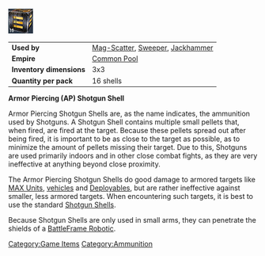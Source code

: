 ![](images/Apshotgunshell.jpg "Apshotgunshell.jpg")

|                          |                                                                                                                    |
| ------------------------ | ------------------------------------------------------------------------------------------------------------------ |
| **Used by**              | [Mag-Scatter](Mag-Scatter.md "wikilink"), [Sweeper](Sweeper.md "wikilink"), [Jackhammer](Jackhammer.md "wikilink") |
| **Empire**               | [Common Pool](Common_Pool.md "wikilink")                                                                           |
| **Inventory dimensions** | 3x3                                                                                                                |
| **Quantity per pack**    | 16 shells                                                                                                          |

**Armor Piercing (AP) Shotgun Shell**

Armor Piercing Shotgun Shells are, as the name indicates, the ammunition
used by Shotguns. A Shotgun Shell contains multiple small pellets that,
when fired, are fired at the target. Because these pellets spread out
after being fired, it is important to be as close to the target as
possible, as to minimize the amount of pellets missing their target. Due
to this, Shotguns are used primarily indoors and in other close combat
fights, as they are very ineffective at anything beyond close proximity.

The Armor Piercing Shotgun Shells do good damage to armored targets like
[MAX Units](MAX.md "wikilink"), [vehicles](vehicle.md "wikilink") and
[Deployables](Adaptive_Construction_Engine.md "wikilink"), but are rather
ineffective against smaller, less armored targets. When encountering
such targets, it is best to use the standard [Shotgun
Shells](Shotgun_Shell.md "wikilink").

Because Shotgun Shells are only used in small arms, they can penetrate
the shields of a [BattleFrame Robotic](BattleFrame_Robotics.md "wikilink").

[Category:Game Items](Category:Game_Items.md "wikilink")
[Category:Ammunition](Category:Ammunition.md "wikilink")
